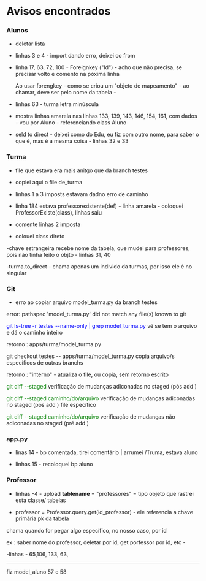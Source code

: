# Avisos encontrados

### Alunos

- deletar lista
- linhas 3 e 4 - import dando erro, deixei co from
- linha 17, 63, 72, 100 - Foreignkey ("Id") - acho que não precisa, se precisar volto e comento na póxima linha

    Ao usar forengkey - como se criou um "objeto de mapeamento" - ao chamar, deve ser pelo nome da tabela - 

- linhas 63 - turma letra minúscula

- mostra linhas amarela nas linhas 133, 139, 143, 146, 154, 161, com dados - vou por Aluno - referenciando class Aluno

- seld to direct - deixei como do Edu, eu fiz com outro nome, para saber o que é, mas é a mesma coisa - linhas 32 e 33


### Turma

- file que estava era mais anitgo que da branch testes
- copiei aqui o file de_turma
- linhas 1 a 3 imposts estavam dadno erro de caminho
- linha 184 estava professorexistente(def) - linha amarela - coloquei ProfessorExiste(class), linhas saiu

- comente linhas 2 imposta
- colouei class direto

-chave estrangeira recebe nome da tabela, que mudei para professores, pois não tinha feito o objto - linhas 31, 40

-turma.to_direct - chama apenas um individo da turmas, por isso  ele é no singular

### Git

- erro ao copiar arquivo model_turma.py da branch testes

error: pathspec 'model_turma.py' did not match any file(s) known to git

<span style="color: blue;">git ls-tree -r testes --name-only | grep model_turma.py</span> vê se tem o arquivo e dá o caminho inteiro

retorno : apps/turma/model_turma.py

<span style="color: blue,"> git checkout testes -- apps/turma/model_turma.py </span> copia arquivo/s específicos de outras branchs

retorno  : "interno" - atualiza o file, ou copia, sem retorno escrito

<span style="color: green;">git diff --staged</span> verificação de mudanças adiconadas no staged (pós add )

<span style="color: green;">git diff --staged caminho/do/arquivo</span> verificação de mudanças adiconadas no staged (pós add ) file específico

<span style="color: green;">git diff --staged caminho/do/arquivo</span> verificação de mudanças não adiconadas no staged (pré add ) 

### app.py

- linas 14 - bp comentada, tirei comentário | arrumei /Truma, estava aluno

- linhas 15 - recoloquei bp aluno 

### Professor

- linhas -4 - upload __tablename__ = "professores" = tipo objeto que rastrei esta classe/ tabelas 

-  professor = Professor.query.get(id_professor) - ele referencia a chave primária pk da tabela

chama quando for pegar algo específico, no nosso caso, por id

ex : saber nome do professor, deletar por id, get porfessor por id, etc -

-linhas - 65,106, 133, 63, 

------

fiz model_aluno
57 e 58